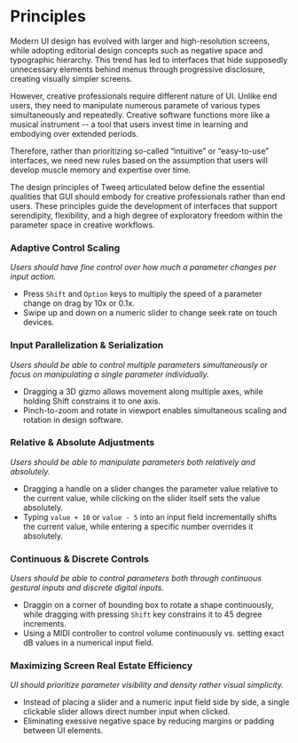 # Principles

Modern UI design has evolved with larger and high-resolution screens, while adopting editorial design concepts such as negative space and typographic hierarchy. This trend has led to interfaces that hide supposedly unnecessary elements behind menus through progressive disclosure, creating visually simpler screens.

However, creative professionals require different nature of UI. Unlike end users, they need to manipulate numerous paramete of various types simultaneously and repeatedly. Creative software functions more like a musical instrument -- a tool that users invest time in learning and embodying over extended periods.

Therefore, rather than prioritizing so-called “intuitive” or “easy-to-use” interfaces, we need new rules based on the assumption that users will develop muscle memory and expertise over time.

The design principles of Tweeq articulated below define the essential qualities that GUI should embody for creative professionals rather than end users. These principles guide the development of interfaces that support serendipity, flexibility, and a high degree of exploratory freedom within the parameter space in creative workflows.

### Adaptive Control Scaling

_Users should have fine control over how much a parameter changes per input action._

 - Press `Shift` and `Option` keys to multiply the speed of a parameter change on drag by 10x or 0.1x.
 - Swipe up and down on a numeric slider to change seek rate on touch devices.

### Input Parallelization & Serialization

_Users should be able to control multiple parameters simultaneously or focus on manipulating a single parameter individually._

 - Dragging a 3D gizmo allows movement along multiple axes, while holding Shift constrains it to one axis.
 - Pinch-to-zoom and rotate in viewport enables simultaneous scaling and rotation in design software.

### Relative & Absolute Adjustments

_Users should be able to manipulate parameters both relatively and absolutely._

 - Dragging a handle on a slider changes the parameter value relative to the current value, while clicking on the slider itself sets the value absolutely.
 - Typing `value + 10` or `value - 5` into an input field incrementally shifts the current value, while entering a specific number overrides it absolutely.

### Continuous & Discrete Controls

_Users should be able to control parameters both through continuous gestural inputs and discrete digital inputs._

 - Draggin on a corner of bounding box to rotate a shape continuously, while dragging with pressing `Shift` key constrains it to 45 degree increments.
 - Using a MIDI controller to control volume continuously vs. setting exact dB values in a numerical input field.

### Maximizing Screen Real Estate Efficiency

_UI should prioritize parameter visibility and density rather visual simplicity._

 -  Instead of placing a slider and a numeric input field side by side, a single clickable slider allows direct number input when clicked.
 -  Eliminating exessive negative space by reducing margins or padding between UI elements.
